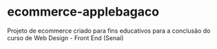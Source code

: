 # ecommerce-applebagaco
Projeto de ecommerce criado para fins educativos para a conclusão do curso de Web Design - Front End (Senai)
